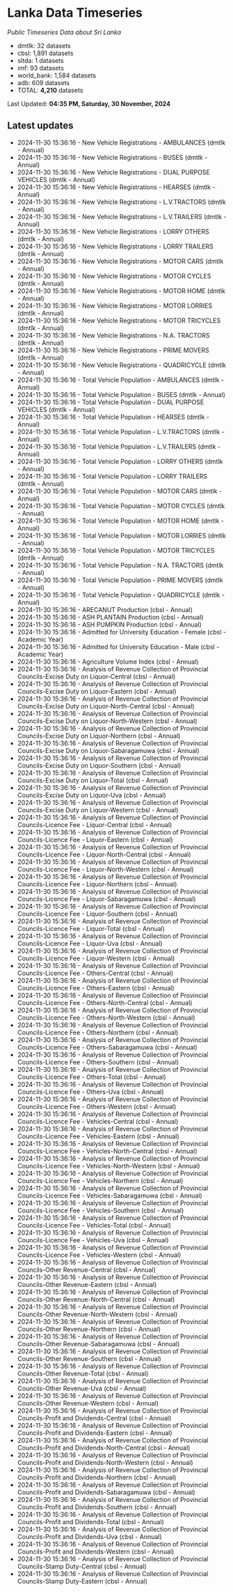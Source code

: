 # Lanka Data Timeseries
*Public Timeseries Data about Sri Lanka*

* dmtlk: 32 datasets
* cbsl: 1,891 datasets
* sltda: 1 datasets
* imf: 93 datasets
* world_bank: 1,584 datasets
* adb: 609 datasets
* TOTAL: **4,210** datasets

Last Updated: **04:35 PM, Saturday, 30 November, 2024**

## Latest updates

* 2024-11-30 15:36:16 - New Vehicle Registrations - AMBULANCES (dmtlk - Annual)
* 2024-11-30 15:36:16 - New Vehicle Registrations - BUSES (dmtlk - Annual)
* 2024-11-30 15:36:16 - New Vehicle Registrations - DUAL PURPOSE VEHICLES (dmtlk - Annual)
* 2024-11-30 15:36:16 - New Vehicle Registrations - HEARSES (dmtlk - Annual)
* 2024-11-30 15:36:16 - New Vehicle Registrations - L.V.TRACTORS (dmtlk - Annual)
* 2024-11-30 15:36:16 - New Vehicle Registrations - L.V.TRAILERS (dmtlk - Annual)
* 2024-11-30 15:36:16 - New Vehicle Registrations - LORRY OTHERS (dmtlk - Annual)
* 2024-11-30 15:36:16 - New Vehicle Registrations - LORRY TRAILERS (dmtlk - Annual)
* 2024-11-30 15:36:16 - New Vehicle Registrations - MOTOR CARS (dmtlk - Annual)
* 2024-11-30 15:36:16 - New Vehicle Registrations - MOTOR CYCLES (dmtlk - Annual)
* 2024-11-30 15:36:16 - New Vehicle Registrations - MOTOR HOME (dmtlk - Annual)
* 2024-11-30 15:36:16 - New Vehicle Registrations - MOTOR LORRIES (dmtlk - Annual)
* 2024-11-30 15:36:16 - New Vehicle Registrations - MOTOR TRICYCLES (dmtlk - Annual)
* 2024-11-30 15:36:16 - New Vehicle Registrations - N.A. TRACTORS (dmtlk - Annual)
* 2024-11-30 15:36:16 - New Vehicle Registrations - PRIME MOVERS (dmtlk - Annual)
* 2024-11-30 15:36:16 - New Vehicle Registrations - QUADRICYCLE (dmtlk - Annual)
* 2024-11-30 15:36:16 - Total Vehicle Population - AMBULANCES (dmtlk - Annual)
* 2024-11-30 15:36:16 - Total Vehicle Population - BUSES (dmtlk - Annual)
* 2024-11-30 15:36:16 - Total Vehicle Population - DUAL PURPOSE VEHICLES (dmtlk - Annual)
* 2024-11-30 15:36:16 - Total Vehicle Population - HEARSES (dmtlk - Annual)
* 2024-11-30 15:36:16 - Total Vehicle Population - L.V.TRACTORS (dmtlk - Annual)
* 2024-11-30 15:36:16 - Total Vehicle Population - L.V.TRAILERS (dmtlk - Annual)
* 2024-11-30 15:36:16 - Total Vehicle Population - LORRY OTHERS (dmtlk - Annual)
* 2024-11-30 15:36:16 - Total Vehicle Population - LORRY TRAILERS (dmtlk - Annual)
* 2024-11-30 15:36:16 - Total Vehicle Population - MOTOR CARS (dmtlk - Annual)
* 2024-11-30 15:36:16 - Total Vehicle Population - MOTOR CYCLES (dmtlk - Annual)
* 2024-11-30 15:36:16 - Total Vehicle Population - MOTOR HOME (dmtlk - Annual)
* 2024-11-30 15:36:16 - Total Vehicle Population - MOTOR LORRIES (dmtlk - Annual)
* 2024-11-30 15:36:16 - Total Vehicle Population - MOTOR TRICYCLES (dmtlk - Annual)
* 2024-11-30 15:36:16 - Total Vehicle Population - N.A. TRACTORS (dmtlk - Annual)
* 2024-11-30 15:36:16 - Total Vehicle Population - PRIME MOVERS (dmtlk - Annual)
* 2024-11-30 15:36:16 - Total Vehicle Population - QUADRICYCLE (dmtlk - Annual)
* 2024-11-30 15:36:16 - ARECANUT Production (cbsl - Annual)
* 2024-11-30 15:36:16 - ASH PLANTAIN Production (cbsl - Annual)
* 2024-11-30 15:36:16 - ASH PUMPKIN Production (cbsl - Annual)
* 2024-11-30 15:36:16 - Admitted for University Education - Female (cbsl - Academic Year)
* 2024-11-30 15:36:16 - Admitted for University Education - Male (cbsl - Academic Year)
* 2024-11-30 15:36:16 - Agriculture Volume Index (cbsl - Annual)
* 2024-11-30 15:36:16 - Analysis of Revenue Collection of Provincial Councils-Excise Duty on Liquor-Central (cbsl - Annual)
* 2024-11-30 15:36:16 - Analysis of Revenue Collection of Provincial Councils-Excise Duty on Liquor-Eastern (cbsl - Annual)
* 2024-11-30 15:36:16 - Analysis of Revenue Collection of Provincial Councils-Excise Duty on Liquor-North-Central (cbsl - Annual)
* 2024-11-30 15:36:16 - Analysis of Revenue Collection of Provincial Councils-Excise Duty on Liquor-North-Western (cbsl - Annual)
* 2024-11-30 15:36:16 - Analysis of Revenue Collection of Provincial Councils-Excise Duty on Liquor-Northern (cbsl - Annual)
* 2024-11-30 15:36:16 - Analysis of Revenue Collection of Provincial Councils-Excise Duty on Liquor-Sabaragamuwa (cbsl - Annual)
* 2024-11-30 15:36:16 - Analysis of Revenue Collection of Provincial Councils-Excise Duty on Liquor-Southern (cbsl - Annual)
* 2024-11-30 15:36:16 - Analysis of Revenue Collection of Provincial Councils-Excise Duty on Liquor-Total (cbsl - Annual)
* 2024-11-30 15:36:16 - Analysis of Revenue Collection of Provincial Councils-Excise Duty on Liquor-Uva (cbsl - Annual)
* 2024-11-30 15:36:16 - Analysis of Revenue Collection of Provincial Councils-Excise Duty on Liquor-Western (cbsl - Annual)
* 2024-11-30 15:36:16 - Analysis of Revenue Collection of Provincial Councils-Licence Fee - Liquor-Central (cbsl - Annual)
* 2024-11-30 15:36:16 - Analysis of Revenue Collection of Provincial Councils-Licence Fee - Liquor-Eastern (cbsl - Annual)
* 2024-11-30 15:36:16 - Analysis of Revenue Collection of Provincial Councils-Licence Fee - Liquor-North-Central (cbsl - Annual)
* 2024-11-30 15:36:16 - Analysis of Revenue Collection of Provincial Councils-Licence Fee - Liquor-North-Western (cbsl - Annual)
* 2024-11-30 15:36:16 - Analysis of Revenue Collection of Provincial Councils-Licence Fee - Liquor-Northern (cbsl - Annual)
* 2024-11-30 15:36:16 - Analysis of Revenue Collection of Provincial Councils-Licence Fee - Liquor-Sabaragamuwa (cbsl - Annual)
* 2024-11-30 15:36:16 - Analysis of Revenue Collection of Provincial Councils-Licence Fee - Liquor-Southern (cbsl - Annual)
* 2024-11-30 15:36:16 - Analysis of Revenue Collection of Provincial Councils-Licence Fee - Liquor-Total (cbsl - Annual)
* 2024-11-30 15:36:16 - Analysis of Revenue Collection of Provincial Councils-Licence Fee - Liquor-Uva (cbsl - Annual)
* 2024-11-30 15:36:16 - Analysis of Revenue Collection of Provincial Councils-Licence Fee - Liquor-Western (cbsl - Annual)
* 2024-11-30 15:36:16 - Analysis of Revenue Collection of Provincial Councils-Licence Fee - Others-Central (cbsl - Annual)
* 2024-11-30 15:36:16 - Analysis of Revenue Collection of Provincial Councils-Licence Fee - Others-Eastern (cbsl - Annual)
* 2024-11-30 15:36:16 - Analysis of Revenue Collection of Provincial Councils-Licence Fee - Others-North-Central (cbsl - Annual)
* 2024-11-30 15:36:16 - Analysis of Revenue Collection of Provincial Councils-Licence Fee - Others-North-Western (cbsl - Annual)
* 2024-11-30 15:36:16 - Analysis of Revenue Collection of Provincial Councils-Licence Fee - Others-Northern (cbsl - Annual)
* 2024-11-30 15:36:16 - Analysis of Revenue Collection of Provincial Councils-Licence Fee - Others-Sabaragamuwa (cbsl - Annual)
* 2024-11-30 15:36:16 - Analysis of Revenue Collection of Provincial Councils-Licence Fee - Others-Southern (cbsl - Annual)
* 2024-11-30 15:36:16 - Analysis of Revenue Collection of Provincial Councils-Licence Fee - Others-Total (cbsl - Annual)
* 2024-11-30 15:36:16 - Analysis of Revenue Collection of Provincial Councils-Licence Fee - Others-Uva (cbsl - Annual)
* 2024-11-30 15:36:16 - Analysis of Revenue Collection of Provincial Councils-Licence Fee - Others-Western (cbsl - Annual)
* 2024-11-30 15:36:16 - Analysis of Revenue Collection of Provincial Councils-Licence Fee - Vehicles-Central (cbsl - Annual)
* 2024-11-30 15:36:16 - Analysis of Revenue Collection of Provincial Councils-Licence Fee - Vehicles-Eastern (cbsl - Annual)
* 2024-11-30 15:36:16 - Analysis of Revenue Collection of Provincial Councils-Licence Fee - Vehicles-North-Central (cbsl - Annual)
* 2024-11-30 15:36:16 - Analysis of Revenue Collection of Provincial Councils-Licence Fee - Vehicles-North-Western (cbsl - Annual)
* 2024-11-30 15:36:16 - Analysis of Revenue Collection of Provincial Councils-Licence Fee - Vehicles-Northern (cbsl - Annual)
* 2024-11-30 15:36:16 - Analysis of Revenue Collection of Provincial Councils-Licence Fee - Vehicles-Sabaragamuwa (cbsl - Annual)
* 2024-11-30 15:36:16 - Analysis of Revenue Collection of Provincial Councils-Licence Fee - Vehicles-Southern (cbsl - Annual)
* 2024-11-30 15:36:16 - Analysis of Revenue Collection of Provincial Councils-Licence Fee - Vehicles-Total (cbsl - Annual)
* 2024-11-30 15:36:16 - Analysis of Revenue Collection of Provincial Councils-Licence Fee - Vehicles-Uva (cbsl - Annual)
* 2024-11-30 15:36:16 - Analysis of Revenue Collection of Provincial Councils-Licence Fee - Vehicles-Western (cbsl - Annual)
* 2024-11-30 15:36:16 - Analysis of Revenue Collection of Provincial Councils-Other Revenue-Central (cbsl - Annual)
* 2024-11-30 15:36:16 - Analysis of Revenue Collection of Provincial Councils-Other Revenue-Eastern (cbsl - Annual)
* 2024-11-30 15:36:16 - Analysis of Revenue Collection of Provincial Councils-Other Revenue-North-Central (cbsl - Annual)
* 2024-11-30 15:36:16 - Analysis of Revenue Collection of Provincial Councils-Other Revenue-North-Western (cbsl - Annual)
* 2024-11-30 15:36:16 - Analysis of Revenue Collection of Provincial Councils-Other Revenue-Northern (cbsl - Annual)
* 2024-11-30 15:36:16 - Analysis of Revenue Collection of Provincial Councils-Other Revenue-Sabaragamuwa (cbsl - Annual)
* 2024-11-30 15:36:16 - Analysis of Revenue Collection of Provincial Councils-Other Revenue-Southern (cbsl - Annual)
* 2024-11-30 15:36:16 - Analysis of Revenue Collection of Provincial Councils-Other Revenue-Total (cbsl - Annual)
* 2024-11-30 15:36:16 - Analysis of Revenue Collection of Provincial Councils-Other Revenue-Uva (cbsl - Annual)
* 2024-11-30 15:36:16 - Analysis of Revenue Collection of Provincial Councils-Other Revenue-Western (cbsl - Annual)
* 2024-11-30 15:36:16 - Analysis of Revenue Collection of Provincial Councils-Profit and Dividends-Central (cbsl - Annual)
* 2024-11-30 15:36:16 - Analysis of Revenue Collection of Provincial Councils-Profit and Dividends-Eastern (cbsl - Annual)
* 2024-11-30 15:36:16 - Analysis of Revenue Collection of Provincial Councils-Profit and Dividends-North-Central (cbsl - Annual)
* 2024-11-30 15:36:16 - Analysis of Revenue Collection of Provincial Councils-Profit and Dividends-North-Western (cbsl - Annual)
* 2024-11-30 15:36:16 - Analysis of Revenue Collection of Provincial Councils-Profit and Dividends-Northern (cbsl - Annual)
* 2024-11-30 15:36:16 - Analysis of Revenue Collection of Provincial Councils-Profit and Dividends-Sabaragamuwa (cbsl - Annual)
* 2024-11-30 15:36:16 - Analysis of Revenue Collection of Provincial Councils-Profit and Dividends-Southern (cbsl - Annual)
* 2024-11-30 15:36:16 - Analysis of Revenue Collection of Provincial Councils-Profit and Dividends-Total (cbsl - Annual)
* 2024-11-30 15:36:16 - Analysis of Revenue Collection of Provincial Councils-Profit and Dividends-Uva (cbsl - Annual)
* 2024-11-30 15:36:16 - Analysis of Revenue Collection of Provincial Councils-Profit and Dividends-Western (cbsl - Annual)
* 2024-11-30 15:36:16 - Analysis of Revenue Collection of Provincial Councils-Stamp Duty-Central (cbsl - Annual)
* 2024-11-30 15:36:16 - Analysis of Revenue Collection of Provincial Councils-Stamp Duty-Eastern (cbsl - Annual)